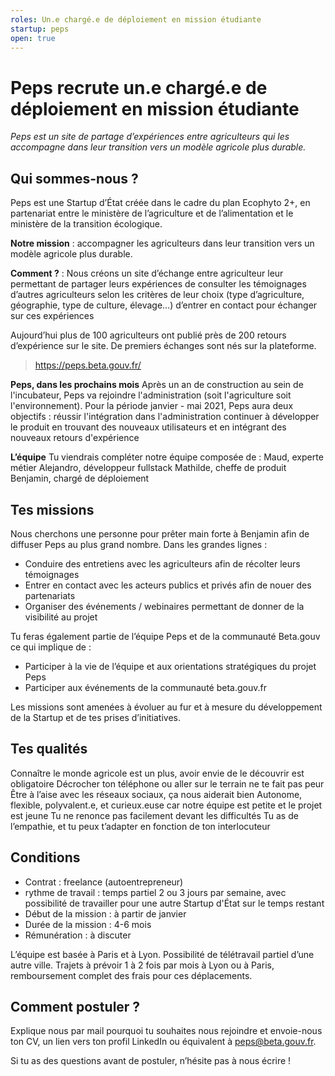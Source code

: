 ```yaml
---
roles: Un.e chargé.e de déploiement en mission étudiante
startup: peps
open: true
---
```


# Peps recrute un.e chargé.e de déploiement en mission étudiante

_Peps est un site de partage d’expériences entre agriculteurs qui les accompagne dans leur transition vers un modèle agricole plus durable._

## Qui sommes-nous ?
Peps est une Startup d’État créée dans le cadre du plan Ecophyto 2+, en partenariat entre le ministère de l’agriculture et de l’alimentation et le ministère de la transition écologique.

**Notre mission** : accompagner les agriculteurs dans leur transition vers un modèle agricole plus durable.

**Comment ?** : 
Nous créons un site d’échange entre agriculteur leur permettant 
de partager leurs expériences
de consulter les témoignages d’autres agriculteurs selon les critères de leur choix (type d’agriculture, géographie, type de culture, élevage…)
d’entrer en contact pour échanger sur ces expériences

Aujourd’hui plus de 100 agriculteurs ont publié près de 200 retours d’expérience sur le site. De premiers échanges sont nés sur la plateforme.
> https://peps.beta.gouv.fr/ 

**Peps, dans les prochains mois**
Après un an de construction au sein de l'incubateur, Peps va rejoindre l'administration (soit l'agriculture soit l'environnement). Pour la période janvier - mai 2021, Peps aura deux objectifs :
réussir l'intégration dans l'administration
continuer à développer le produit en trouvant des nouveaux utilisateurs et en intégrant des nouveaux retours d'expérience

**L’équipe**
Tu viendrais compléter notre équipe composée de :
Maud, experte métier
Alejandro, développeur fullstack
Mathilde, cheffe de produit
Benjamin, chargé de déploiement


## Tes missions
Nous cherchons une personne pour prêter main forte à Benjamin afin de diffuser Peps au plus grand nombre. Dans les grandes lignes :
- Conduire des entretiens avec les agriculteurs afin de récolter leurs témoignages
- Entrer en contact avec les acteurs publics et privés afin de nouer des partenariats
- Organiser des événements / webinaires permettant de donner de la visibilité au projet

Tu feras également partie de l’équipe Peps et de la communauté Beta.gouv ce qui implique de :
- Participer à la vie de l’équipe et aux orientations stratégiques du projet Peps
- Participer aux événements de la communauté beta.gouv.fr 

Les missions sont amenées à évoluer au fur et à mesure du développement de la Startup et de tes prises d’initiatives. 

## Tes qualités
Connaître le monde agricole est un plus, avoir envie de le découvrir est obligatoire
Décrocher ton téléphone ou aller sur le terrain ne te fait pas peur 
Être à l’aise avec les réseaux sociaux, ça nous aiderait bien 
Autonome, flexible, polyvalent.e, et curieux.euse car notre équipe est petite et le projet est jeune
Tu ne renonce pas facilement devant les difficultés
Tu as de l’empathie, et tu peux t’adapter en fonction de ton interlocuteur


## Conditions

- Contrat : freelance (autoentrepreneur)
- rythme de travail : temps partiel 2 ou 3 jours par semaine, avec possibilité de travailler pour une autre Startup d'État sur le temps restant 
- Début de la mission : à partir de janvier
- Durée de la mission : 4-6 mois 
- Rémunération : à discuter

L’équipe est basée à Paris et à Lyon. Possibilité de télétravail partiel d’une autre ville. Trajets à prévoir 1 à 2 fois par mois à Lyon ou à Paris, remboursement complet des frais pour ces déplacements. 

## Comment postuler ?
Explique nous par mail pourquoi tu souhaites nous rejoindre et envoie-nous ton CV, un lien vers ton profil LinkedIn ou équivalent à [peps@beta.gouv.fr](mailto:peps@beta.gouv.fr).

Si tu as des questions avant de postuler, n’hésite pas à nous écrire !

